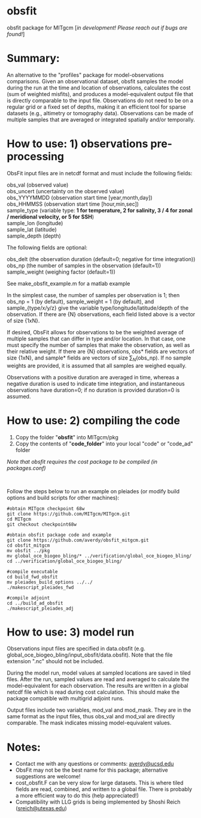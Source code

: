 # obsfit
obsfit package for MITgcm [<i>in development! Please reach out if bugs are found!</i>]


# Summary:
An alternative to the "profiles" package for model-observations comparisons. Given an observational dataset, obsfit samples the model during the run at the time and location of observations, calculates the cost (sum of weighted misfits), and produces a model-equivalent output file that is directly comparable to the input file. Observations do not need to be on a regular grid or a fixed set of depths, making it an efficient tool for sparse datasets (e.g., altimetry or tomography data). Observations can be made of multiple samples that are averaged or integrated spatially and/or temporally.


# How to use: 1) observations pre-processing

ObsFit input files are in netcdf format and must include the following fields:

obs_val (observed value) <br />
obs_uncert (uncertainty on the observed value) <br />
obs_YYYYMMDD (observation start time [year,month,day]) <br />
obs_HHMMSS (observation start time [hour,min,sec]) <br />
sample_type (variable type: <b>1 for temperature, 2 for salinity, 3 / 4 for zonal / meridional velocity, or 5 for SSH</b>) <br />
sample_lon (longitude) <br />
sample_lat (latitude) <br />
sample_depth (depth) <br />

The following fields are optional: <br />

obs_delt (the observation duration (default=0; negative for time integration)) <br />
obs_np (the number of samples in the observation (default=1)) <br />
sample_weight (weighing factor (default=1)) <br />

See make_obsfit_example.m for a matlab example <br />

In the simplest case, the number of samples per observation is 1; then obs_np = 1 (by default), sample_weight = 1 (by default), and sample_{type/x/y/z} give the variable type/longitude/latitude/depth of the observation. If there are {N} observations, each field listed above is a vector of size {1xN}.<br />

If desired, ObsFit allows for observations to be the weighted average of multiple samples that can differ in type and/or location. In that case, one must specify the number of samples that make the observation, as well as their relative weight. If there are {N} observations, obs* fields are vectors of size {1xN}, and sample* fields are vectors of size $`\sum_N`$(obs_np). If no sample weights are provided, it is assumed that all samples are weighed equally. <br />

Observations with a positive duration are averaged in time, whereas a negative duration is used to indicate time integration, and instantaneous observations have duration=0; if no duration is provided duration=0 is assumed. 
 

# How to use: 2) compiling the code

1) Copy the folder "<b>obsfit</b>" into MITgcm/pkg
2) Copy the contents of "<b>code_folder</b>" into your local "code" or "code_ad" folder

<i>Note that obsfit requires the cost package to be compiled (in packages.conf)</i>
 
 <br />

Follow the steps below to run an example on pleiades (or modify build options and build scripts for other machines):
```
#obtain MITgcm checkpoint 68w  
git clone https://github.com/MITgcm/MITgcm.git 
cd MITgcm 
git checkout checkpoint68w 

#obtain obsfit package code and example 
git clone https://github.com/averdy/obsfit_mitgcm.git 
cd obsfit_mitgcm 
mv obsfit ../pkg 
mv global_oce_biogeo_bling/* ../verification/global_oce_biogeo_bling/
cd ../verification/global_oce_biogeo_bling/ 

#compile executable 
cd build_fwd_obsfit 
mv pleiades_build_options ../../ 
./makescript_pleiades_fwd 

#compile adjoint 
cd ../build_ad_obsfit 
./makescript_pleiades_adj
```

# How to use: 3) model run

Observations input files are specified in data.obsfit (e.g. global_oce_biogeo_bling/input_obsfit/data.obsfit). Note that the file extension ".nc" should not be included. 

During the model run, model values at sampled locations are saved in tiled files. After the run, sampled values are read and averaged to calculate the model-equivalent for each observation. The results are written in a global netcdf file which is read during cost calculation. This should make the package compatible with multigrid adjoint runs.

Output files include two variables, mod_val and mod_mask. They are in the same format as the input files, thus obs_val and mod_val are directly comparable. The mask indicates missing model-equivalent values. 


# Notes:

- Contact me with any questions or comments: averdy@ucsd.edu
- ObsFit may not be the best name for this package; alternative suggestions are welcome!
- cost_obsfit.F can be very slow for large datasets. This is where tiled fields are read, combined, and written to a global file. There is probably a more efficient way to do this (help appreciated!)
- Compatibility with LLG grids is being implemented by Shoshi Reich (sreich@utexas.edu)



